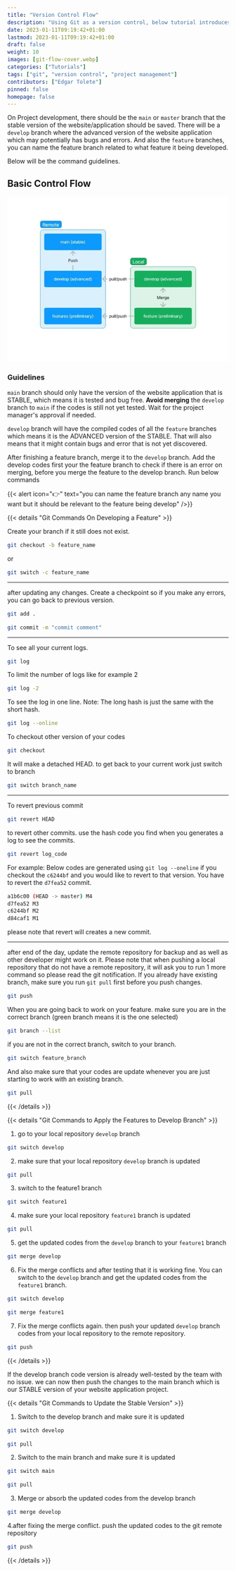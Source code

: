 ```yaml
---
title: "Version Control Flow"
description: "Using Git as a version control, below tutorial introduces how to manage the code production and version controlling."
date: 2023-01-11T09:19:42+01:00
lastmod: 2023-01-11T09:19:42+01:00
draft: false
weight: 10
images: [git-flow-cover.webp]
categories: ["Tutorials"]
tags: ["git", "version control", "project management"]
contributors: ["Edgar Tolete"]
pinned: false
homepage: false
---
```


On Project development, there should be the `main` or `master` branch that the stable version of the website/application should be saved. There will be a `develop` branch where the advanced version of the website application which may potentially has bugs and errors. And also the `feature` branches, you can name the feature branch related to what feature it being developed.

Below will be the command guidelines.

## Basic Control Flow

![Version Control Flow](version-control-flow.webp)

### Guidelines

`main` branch should only have the version of the website application that is STABLE, which means it is tested and bug free. **Avoid merging** the `develop` branch to `main` if the codes is still not yet tested. Wait for the project manager's approval if needed.

`develop` branch will have the compiled codes of all the `feature` branches which means it is the ADVANCED version of the STABLE. That will also means that it might contain bugs and error that is not yet discovered.

After finishing a feature branch, merge it to the `develop` branch. Add the develop codes first your the feature branch to check if there is an error on merging, before you merge the feature to the develop branch. Run below commands

{{< alert icon="👉" text="you can name the feature branch any name you want but it should be relevant to the feature being develop" />}}

{{< details "Git Commands On Developing a Feature" >}}

Create your branch if it still does not exist.

```sh
git checkout -b feature_name
```

or

```sh
git switch -c feature_name
```

---

after updating any changes. Create a checkpoint so if you make any errors, you can go back to previous version.

```sh
git add .
```

```sh
git commit -m "commit comment"
```

---

To see all your current logs.

```sh
git log
```

To limit the number of logs like for example 2

```sh
git log -2
```

To see the log in one line. Note: The long hash is just the same with the short hash.

```sh
git log --online
```

To checkout other version of your codes

```sh
git checkout
```

It will make a detached HEAD. to get back to your current work just switch to branch

```sh
git switch branch_name
```

---

To revert previous commit

```sh
git revert HEAD
```

to revert other commits. use the hash code you find when you generates a log to see the commits.

```sh
git revert log_code
```

For example: Below codes are generated using `git log --oneline` if you checkout the `c6244bf` and you would like to revert to that version. You have to revert the `d7fea52` commit.

```sh
a1b6c00 (HEAD -> master) M4
d7fea52 M3
c6244bf M2
d84caf1 M1
```

please note that revert will creates a new commit.

---

after end of the day, update the remote repository for backup and as well as other developer might work on it. Please note that when pushing a local repository that do not have a remote repository, it will ask you to run 1 more command so please read the git notification. If you already have existing branch, make sure you run `git pull` first before you push changes.

```sh
git push
```

When you are going back to work on your feature. make sure you are in the correct branch (green branch means it is the one selected)

```sh
git branch --list
```

if you are not in the correct branch, switch to your branch.

```sh
git switch feature_branch
```

And also make sure that your codes are update whenever you are just starting to work with an existing branch.

```sh
git pull
```

{{< /details >}}

{{< details "Git Commands to Apply the Features to Develop Branch" >}}

1. go to your local repository `develop` branch

```sh
git switch develop
```

2. make sure that your local repository `develop` branch is updated

```sh
git pull
```

3. switch to the feature1 branch

```sh
git switch feature1
```

4. make sure your local repository `feature1` branch is updated

```sh
git pull
```

5. get the updated codes from the `develop` branch to your `feature1` branch

```sh
git merge develop
```

6. Fix the merge conflicts and after testing that it is working fine. You can switch to the `develop` branch and get the updated codes from the `feature1` branch.

```sh
git switch develop
```

```sh
git merge feature1
```

7. Fix the merge conflicts again. then push your updated `develop` branch codes from your local repository to the remote repository.

```sh
git push
```

{{< /details >}}

If the develop branch code version is already well-tested by the team with no issue. we can now then push the changes to the main branch which is our STABLE version of your website application project.

{{< details "Git Commands to Update the Stable Version" >}}

1. Switch to the develop branch and make sure it is updated

```sh
git switch develop
```

```sh
git pull
```

2. Switch to the main branch and make sure it is updated

```sh
git switch main
```

```sh
git pull
```

3. Merge or absorb the updated codes from the develop branch

```sh
git merge develop
```

4.after fixing the merge conflict. push the updated codes to the git remote repository

```sh
git push
```

{{< /details >}}
